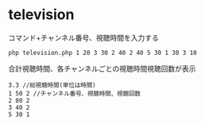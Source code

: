 # television

コマンド+チャンネル番号、視聴時間を入力する
```
php television.php 1 20 3 30 2 40 2 40 5 30 1 30 3 10
```

合計視聴時間、各チャンネルごとの視聴時間視聴回数が表示
```
3.3 //総視聴時間(単位は時間)
1 50 2 //チャンネル番号、視聴時間、視聴回数
2 80 2
3 40 2
5 30 1
```
